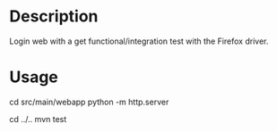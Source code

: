 # Description

Login web with a get functional/integration test with the  Firefox driver.

# Usage

cd src/main/webapp
python -m http.server

cd ../..
mvn test